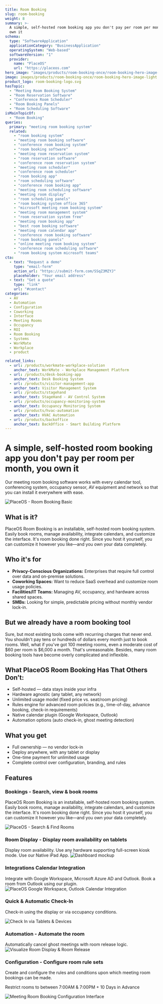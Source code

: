 ```yaml
---
title: Room Booking
slug: room-booking
weight: 8
summary: >-
  A simple, self-hosted room booking app you don't pay per room per month, you
  own it
schema:
  type: "SoftwareApplication"
  applicationCategory: "BusinessApplication"
  operatingSystem: "Web-based"
  softwareVersion: "1"
  provider:
    name: "PlaceOS"
    url: "https://placeos.com"  
hero_image: "images/products/room-booking-once/room-booking-hero-image-light.webp"
image: images/products/room-booking-once/room-booking-hero-image-light.webp
product_logo: room-booking-logo.svg
hasTopic:
  - "Meeting Room Booking System"
  - "Room Reservation Software"
  - "Conference Room Scheduler"
  - "Room Booking Panels"
  - "Room Scheduling Software"
isMainTopicOf:
  - "Room Booking"
queries:
  primary: "meeting room booking system"
  related:
    - "room booking system"
    - "meeting room booking software"
    - "conference room booking system"
    - "room booking software"
    - "meeting room reservation system"
    - "room reservation software"
    - "conference room reservation system"
    - "meeting room scheduler"
    - "conference room scheduler"
    - "room booking app"
    - "room scheduling software"
    - "conference room booking app"
    - "meeting room scheduling software"
    - "meeting room display"
    - "room scheduling panels"
    - "room booking system office 365"
    - "microsoft meeting room booking system"
    - "meeting room management system"
    - "room reservation system free"
    - "meeting room booking app"
    - "best room booking software"
    - "meeting room calendar app"
    - "conference room booking software"
    - "room booking panels"
    - "online meeting room booking system"
    - "conference room scheduling software"
    - "room booking system microsoft teams"
cta:
  - text: "Request a demo"
    type: "email-form"  
    action_url: "https://submit-form.com/SSqZ3MZYJ"  
    placeholder: "Your email address"
  - text: "Get a quote"
    type: "link"
    url: "#contact" 
categories:
  - AV
  - Automation
  - Configuration
  - Coworking
  - Interface
  - Meeting Rooms
  - Occupancy
  - ROI
  - Room Booking
  - Systems
  - WorkMate
  - Workplace
  - product

related_links:
  - url: /products/workmate-workplace-solution
    anchor_text: WorkMate - Workplace Management Platform
  - url: /products/desk-booking-app
    anchor_text: Desk Booking System
  - url: /products/visitor-management-app
    anchor_text: Visitor Management System
  - url: /products/stagehand
    anchor_text: StageHand - AV Control System
  - url: /products/occupancy-monitoring-system
    anchor_text: Occupancy Monitoring System
  - url: /products/hvac-automation
    anchor_text: HVAC Automation
  - url: /products/backoffice
    anchor_text: BackOffice - Smart Building Platform
---
```

# A simple, self-hosted room booking app you don't pay per room per month, you own it
Our meeting room booking software works with every calendar tool, conferencing system, occupancy sensor, AV equipment and network so that you can install it everywhere with ease.

![PlaceOS - Room Booking Basic](/images/products/room-booking-once/placeos-room-booking-basic-app-find-a-space.webp)

## What is it?

PlaceOS Room Booking is an installable, self-hosted room booking system. Easily book rooms, manage availability, integrate calendars, and customize the interface. It's room booking done right. Since you host it yourself, you can customize it however you like—and you own your data completely.

## Who it's for

- **Privacy-Conscious Organizations:** Enterprises that require full control over data and on-premise solutions.
- **Coworking Spaces:** Want to reduce SaaS overhead and customize room usage policies.
- **Facilities/IT Teams:** Managing AV, occupancy, and hardware across shared spaces.
- **SMBs:** Looking for simple, predictable pricing without monthly vendor lock-in.

## But we already have a room booking tool

Sure, but most existing tools come with recurring charges that never end. You shouldn't pay tens or hundreds of dollars every month just to book rooms. Well, what if you've got 100 meeting rooms, even a moderate cost of $60 per room is $6,000 a month. That's unreasonable. Besides, many room booking tools have become overly complicated and inflexible.

## What PlaceOS Room Booking Has That Others Don’t:

- Self-hosted — data stays inside your infra
- Hardware agnostic (any tablet, any network)
- Unlimited usage model (fixed price vs. seat/room pricing)
- Rules engine for advanced room policies (e.g., time-of-day, advance booking, check-in requirements)
- Native calendar plugin (Google Workspace, Outlook)
- Automation options (auto check-in, ghost meeting detection)
## What you get
- Full ownership — no vendor lock-in
- Deploy anywhere, with any tablet or display
- One-time payment for unlimited usage
- Complete control over configuration, branding, and rules
## Features
### Bookings - Search, view & book rooms
PlaceOS Room Booking is an installable, self-hosted room booking system. Easily book rooms, manage availability, integrate calendars, and customize the interface. It's room booking done right. Since you host it yourself, you can customize it however you like—and you own your data completely.

![PlaceOS - Search & Find Rooms](/images/products/room-booking-once/room-booking-list-favourite-selected.webp)

### Room Display - Display room availability on tablets
Display room availability. Use any hardware supporting full-screen kiosk mode.  Use our Native iPad App.
![Dashboard mockup](/images/products/room-booking-once/room-booking-list-favourite-selected.webp)

### Integrations Calendar Integration
Integrate with Google Workspace, Microsoft Azure AD and Outlook. Book a room from Outlook using our plugin.
![PlaceOS Google Workspace, Outlook Calendar Integration](/images/products/room-booking-once/outlook-plugin.00-03-16-05.still001-copy.webp)

### Quick & Automatic Check-In
Check-in using the display or via occupancy conditions.

![Check In via Tablets & Devices](/images/products/room-booking-once/check-in-upcoming-meeting-room.webp)

### Automation - Automate the room
Automatically cancel ghost meetings with room release logic.
![Visualize Room Display & Room Release](/images/products/room-booking-once/room-display-room-release.webp)

### Configuration - Configure room rule sets
Create and configure the rules and conditions upon which meeting room bookings can be made.

Restrict rooms to between 7:00AM & 7:00PM + 10 Days in Advance

![Meeting Room Booking Configuration Interface](/images/products/room-booking-once/workmate-room-management-rule-set-configuration-3-p-1080.webp)


